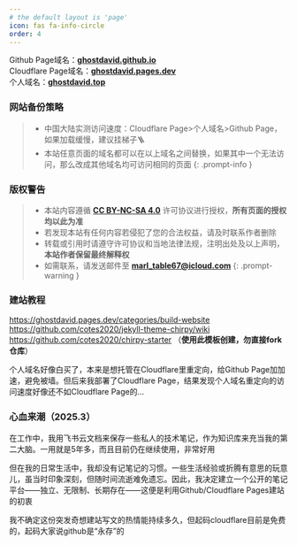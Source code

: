 ```yaml
---
# the default layout is 'page'
icon: fas fa-info-circle
order: 4
---
```

Github Page域名：**[ghostdavid.github.io](https://ghostdavid.github.io)**   
Cloudflare Page域名：**[ghostdavid.pages.dev](https://ghostdavid.pages.dev)**   
个人域名：**[ghostdavid.top](https://ghostdavid.top)**      

### 网站备份策略
> - 中国大陆实测访问速度：Cloudflare Page>个人域名>Github Page，如果加载缓慢，建议挂梯子🪜    
> - 本站任意页面的域名都可以在以上域名之间替换，如果其中一个无法访问，那么改成其他域名均可访问相同的页面
{: .prompt-info }

### 版权警告
> - 本站内容遵循 **[CC BY-NC-SA 4.0](https://creativecommons.org/licenses/by-nc-sa/4.0/deed.zh-hans)** 许可协议进行授权，**所有页面的授权均以此为准**  
> - 若发现本站有任何内容若侵犯了您的合法权益，请及时联系作者删除  
> - 转载或引用时请遵守许可协议和当地法律法规，注明出处及以上声明，**本站作者保留最终解释权**    
> - 如需联系，请发送邮件至 **marl_table67@icloud.com**
{: .prompt-warning }

### 建站教程
https://ghostdavid.pages.dev/categories/build-website       
https://github.com/cotes2020/jekyll-theme-chirpy/wiki      
https://github.com/cotes2020/chirpy-starter （**使用此模板创建，勿直接fork仓库**）  

个人域名好像白买了，本来是想托管在Cloudflare里重定向，给Github Page加加速，避免被墙。但后来我部署了Cloudflare Page，结果发现个人域名重定向的访问速度好像还不如Cloudflare Page的...

### 心血来潮（2025.3）  

在工作中，我用飞书云文档来保存一些私人的技术笔记，作为知识库来充当我的第二大脑。一用就是5年多，而且目前仍在继续使用，非常好用

但在我的日常生活中，我却没有记笔记的习惯。一些生活经验或折腾有意思的玩意儿，虽当时印象深刻，但随时间流逝难免遗忘。因此，我决定建立一个公开的笔记平台——独立、无限制、长期存在——这便是利用Github/Cloudflare Pages建站的初衷

我不确定这份突发奇想建站写文的热情能持续多久，但起码cloudflare目前是免费的，起码大家说github是“永存”的   

